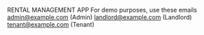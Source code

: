 RENTAL MANAGEMENT APP
For demo purposes, use these emails
admin@example.com (Admin)
landlord@example.com (Landlord)
tenant@example.com (Tenant)
